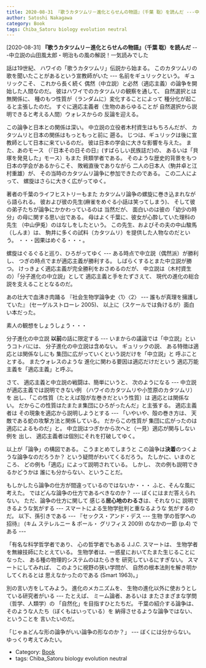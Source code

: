 ```yaml
---
title: 2020-08-31 『歌うカタツムリ－進化とらせんの物語』（千葉 聡）を読んだ ---中立説の山田風太郎・明治もの風の解説！一気読みでした
author: Satoshi Nakagawa
category: Book
tags: Chiba_Satoru biology evolution neutral
---
```


[2020-08-31] **『歌うカタツムリ－進化とらせんの物語』（千葉 聡）を読んだ**  ---中立説の山田風太郎・明治もの風の解説！一気読みでした

 話は19世紀、
ハワイの「歌うカタツムリ」伝説から始まる。
このカタツムリの歌を聞いたことがあるという宣教師がいた ---
名前をギュリックという。
ギュリックこそ、
これから長く続く
偶然（中立説）と必然（適応主義）の論争を開始した人間なのだ。
彼はハワイでのカタツムリの観察を通して、
自然選択とは無関係に、
種のもつ性質が（ランダムに）変化することによって
種分化が起こると主張したのだ。
すぐに適応主義者（生物のあらゆることが
自然選択から説明できると考える人間）ウォレスからの
反論を迎える。

 この論争と日本との関係は深い。
中立説の立役者木村資生はもちろんだが、
カタツムリと日本の関係はもっともっと前に
遡る。
じつは、ギュリックは後に宣教師として日本に来ているのだ。
彼は日本の学会に大きな影響を与えた。
また、あのモース
（『日本その日その日』(すばらしい民族誌だ)の、
あるいは「貝塚を発見した」モース）もまた
貝類学者である。
そのような歴史的背景をもつ日本の学会があるからこそ、
敗戦直後でありながら
二人の日本人（駒井卓と江村重雄）が、
その当時のカタツムリ論争に参加できたのである。
この二人によって、
螺旋はさらに大きく広がってゆく。

 著者の千葉のライフヒストリーもまた
カタツムリ論争の螺旋に巻き込まれながら語られる。
彼および彼の先生(麻雀をめぐる小話は笑ってしまう)、
そして彼の弟子たちが論争にかかわっているのは
当然だが、
面白いのは彼の「幼少の時分」の母に関する思い出である。
母はよく千葉に、彼女が心酔していた理科の先生
（中山伊兎）のはなしをしたという。
この先生、およびその夫の中山駿馬（しんま）は、
駒井に多くの試料（カタツムリ）を提供した人物なのだという。
・・・因果はめぐる・・・。

 螺旋はぐるぐると巡り、ひろがってゆく ---
ある時点で中立説（偶然派）が勝利し、
つぎの時点でまが適応主義が勝利する。
しばらくするとまた中立説が勝つ。
けっきょく適応主義が完全勝利をおさめるのだが、
中立説は（木村資生の）「分子進化の中立説」として
適応主義と手をたずさえて、
現代の進化の総合説を支えることとなるのだ。

 あの壮大で血沸き肉踊る
『社会生物学論争史〈1〉〈2〉 ---
誰もが真理を擁護していた』
(セーゲルストローレ 2005)、
以上に（スケールでは負けるが）面白い本だった。

<!--more-->

 素人の観想をしょうしょう・・・

 分子進化の中立説
**以前**の話に限定する ---
いまからの議論では「中立説」というコトバには、
分子進化の中立説は含めない。
ギュリックの説、
ある特徴は適応とは関係なしにも
集団に広がっていくという説だけを「中立説」と
呼ぶこととする。
またウォレスのような
進化に関わる要因は適応だけだという
適応万能主義を「適応主義」と呼ぶ。

 さて、
適応主義と中立説の戦闘は、簡単にいうと、
次のようになる ---
中立説が適応主義では説明できない例
（ハワイのカタツムリや小笠原のカタツムリ）を
出し、「この性質（たとえば殻が左巻きだという性質）は
適応とは関係ない。
だからこの性質はたまたま集団にひろがったんだ」と主張する。
適応主義者は
その現象を適応から説明しようとする ---
「いやいや、殻の巻き方は、
天敵である蛇の攻撃方法と関係している。
だからこの性質が
集団に広がったのは適応によるものだ」と。
中立説はつぎかから次へと（一見）適応が関与しない例を
出し、
適応主義者は個別にそれを打破してゆく。

 以上が「論争」の構図である。
こうまとめてしまうと
この論争は**決着**のつくような論争なのだろうか？
という疑問がわいてくるだろう。
たしかに、いまのところ、
どの例も「適応」によって説明されている。
しかし、
次の例も説明できるかどうかは
誰にも分からない、ということだ。

 もしかしたら論争の仕方が間違っているのではないか・・・
ふと、そんな風に考えた。
ではどんな論争の仕方であるべきなのか？ ---
ぼくにはまだ答えられない。
ただ、論争の仕方に関して
感じる**居心地のわるさ**は、それなりに
説明できるような気がする ---
スマートによる生物学批判と重なるような
気がするのだ。
以下、孫引きである ---
『セックス・アンド・デス ---
生物 学の哲学への招待』 (キム ステレルニー \& ポール・ グリフィス 2009)
のなかの一節 (p.4) である ---

「有名な科学哲学者であり、
心の哲学者でもある J.J.C. スマートは、
生物学者を無線技師にたとえている。
生物学者は、一惑星においてたまた生じることになった、
ある種の物理的システムのはたらきを
研究しているにすぎない。
スマートにしてみれば、
このように視野の狭い学問が、
自然の根本法則を解き明かしてくれるとは
思えなかったのである (Smart 1963)。」

 別の言い方をしてみよう。
進化のメカニズムを、
生物の進化以外に使おうとしている研究者がいる ---
たとえば、
ミーム論者、あるいは
またさまざまな学問（哲学、人類学）の
「自然化」を目指すひとたちだ。
千葉の紹介する論争は、
そのような人たち（ぼくもはいっている）を
納得させるような論争ではない、ということを
言いたいのだ。

 「じゃぁどんな形の論争がいい論争の形なのか？」
--- ぼくには分からない。
ゆっくり考えてみたい。

- Category: [Book](https://merapano.github.io/categories.html#Book)
- tags: Chiba_Satoru biology evolution neutral
